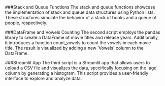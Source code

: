 ###Stack and Queue Functions
The stack and queue functions showcase the implementation of stack and queue data structures using Python lists. These structures simulate the behavior of a stack of books and a queue of people, respectively.

###DataFrame and Vowels Counting
The second script employs the pandas library to create a DataFrame of movie titles and release years. Additionally, it introduces a function count_vowels to count the vowels in each movie title. The result is visualized by adding a new 'Vowels' column to the DataFrame.

###Streamlit App
The third script is a Streamlit app that allows users to upload a CSV file and visualizes the data, specifically focusing on the 'age' column by generating a histogram. This script provides a user-friendly interface to explore and analyze data.
